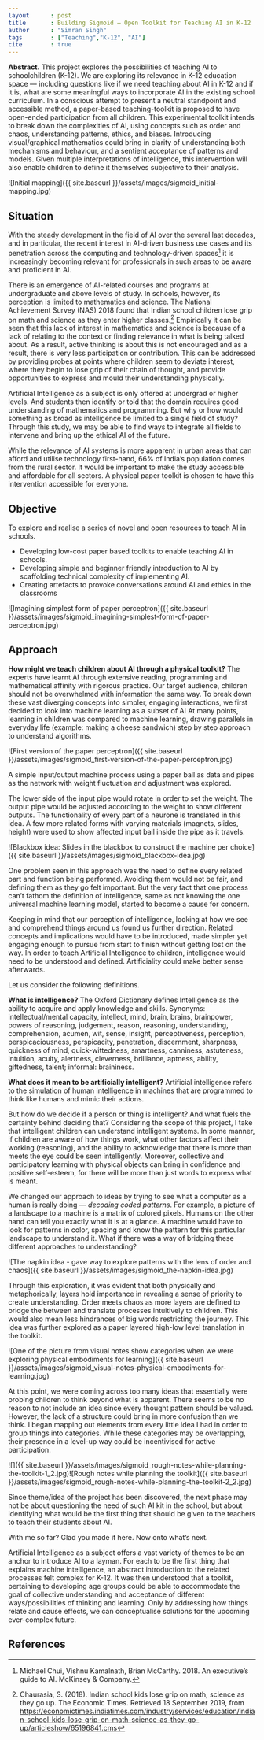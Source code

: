 ```yaml
---
layout      : post
title       : Building Sigmoid — Open Toolkit for Teaching AI in K-12
author      : "Simran Singh"
tags        : ["Teaching","K-12", "AI"]
cite        : true
---
```


**Abstract.** This project explores the possibilities of teaching AI to schoolchildren (K-12). We are exploring its relevance in K-12 education space — including questions like if we need teaching about AI in K-12 and if it is, what are some meaningful ways to incorporate AI in the existing school curriculum. In a conscious attempt to present a neutral standpoint and accessible method, a paper-based teaching-toolkit is proposed to have open-ended participation from all children. This experimental toolkit intends to break down the complexities of AI, using concepts such as order and chaos, understanding patterns, ethics, and biases. Introducing visual/graphical mathematics could bring in clarity of understanding both mechanisms and behaviour, and a sentient acceptance of patterns and models. Given multiple interpretations of intelligence, this intervention will also enable children to define it themselves subjective to their analysis.

![Initial mapping]({{ site.baseurl }}/assets/images/sigmoid_initial-mapping.jpg)

## Situation
With the steady development in the field of AI over the several last decades, and in particular, the recent interest in AI-driven business use cases and its penetration across the computing and technology-driven spaces[^1] it is increasingly becoming relevant for professionals in such areas to be aware and proficient in AI. 

There is an emergence of AI-related courses and programs at undergraduate and above levels of study. In schools, however, its perception is limited to mathematics and science. The National Achievement Survey (NAS) 2018 found that Indian school children lose grip on math and science as they enter higher classes.[^2] Empirically it can be seen that this lack of interest in mathematics and science is because of a lack of relating to the context or finding relevance in what is being talked about. As a result, active thinking is about this is not encouraged and as a result, there is very less participation or contribution. This can be addressed by providing probes at points where children seem to deviate interest, where they begin to lose grip of their chain of thought, and provide opportunities to express and mould their understanding physically.

Artificial Intelligence as a subject is only offered at undergrad or higher levels.  And students then identify or told that the domain requires good understanding of mathematics and programming. But why or how would something as broad as intelligence be limited to a single field of study? Through this study, we may be able to find ways to integrate all fields to intervene and bring up the ethical AI of the future.

While the relevance of AI systems is more apparent in urban areas that can afford and utilise technology first-hand, 66% of India’s population comes from the rural sector. It would be important to make the study accessible and affordable for all sectors. A physical paper toolkit is chosen to have this intervention accessible for everyone. 

## Objective
To explore and realise a series of novel and open resources to teach AI in schools. 
- Developing low-cost paper based toolkits to enable teaching AI in schools. 
- Developing simple and beginner friendly introduction to AI by scaffolding technical complexity of implementing AI.
- Creating artefacts to provoke conversations around AI and ethics in the classrooms 

![Imagining simplest form of paper perceptron]({{ site.baseurl }}/assets/images/sigmoid_imagining-simplest-form-of-paper-perceptron.jpg)

## Approach
**How might we teach children about AI through a physical toolkit?**
The experts have learnt AI through extensive reading, programming and mathematical affinity with rigorous practice. Our target audience, children should not be overwhelmed with information the same way. To break down these vast diverging concepts into simpler, engaging interactions, we first decided to look into machine learning as a subset of AI At many points, learning in children was compared to machine learning, drawing parallels in everyday life (example: making a cheese sandwich) step by step approach to understand algorithms.

![First version of the paper perceptron]({{ site.baseurl }}/assets/images/sigmoid_first-version-of-the-paper-perceptron.jpg)

A simple input/output machine process using a paper ball as data and pipes as the network with weight fluctuation and adjustment was explored. 

The lower side of the input pipe would rotate in order to set the weight. The output pipe would be adjusted according to the weight to show different outputs. The functionality of every part of a neurone is translated in this idea. A few more related forms with varying materials (magnets, slides, height) were used to show affected input ball inside the pipe as it travels.

![Blackbox idea: Slides in the blackbox to construct the machine per choice]({{ site.baseurl }}/assets/images/sigmoid_blackbox-idea.jpg)

One problem seen in this approach was the need to define every related part and function being performed.  Avoiding them would not be fair, and defining them as they go felt important. But the very fact that one process can’t fathom the definition of intelligence, same as not knowing the one universal machine learning model, started to become a cause for concern. 

Keeping in mind that our perception of intelligence, looking at how we see and comprehend things around us found us further direction. Related concepts and implications would have to be introduced, made simpler yet engaging enough to pursue from start to finish without getting lost on the way. In order to teach Artificial Intelligence to children, intelligence would need to be understood and defined. Artificiality could make better sense afterwards.

Let us consider the following definitions. 

**What is intelligence?** The Oxford Dictionary defines Intelligence as the ability to acquire and apply knowledge and skills. Synonyms: intellectual/mental capacity, intellect, mind, brain, brains, brainpower, powers of reasoning, judgement, reason, reasoning, understanding, comprehension, acumen, wit, sense, insight, perceptiveness, perception, perspicaciousness, perspicacity, penetration, discernment, sharpness, quickness of mind, quick-wittedness, smartness, canniness, astuteness, intuition, acuity, alertness, cleverness, brilliance, aptness, ability, giftedness, talent; informal: braininess.

**What does it mean to be artificially intelligent?** Artificial intelligence refers to the simulation of human intelligence in machines that are programmed to think like humans and mimic their actions. 

But how do we decide if a person or thing is intelligent? And what fuels the certainty behind deciding that? Considering the scope of this project, I take that intelligent children can understand intelligent systems. In some manner, if children are aware of how things work, what other factors affect their working (reasoning), and the ability to acknowledge that there is more than meets the eye could be seen intelligently. Moreover, collective and participatory learning with physical objects can bring in confidence and positive self-esteem, for there will be more than just words to express what is meant.

We changed our approach to ideas by trying to see what a computer as a human is really doing — _decoding coded patterns_. For example, a picture of a landscape to a machine is a matrix of colored pixels. Humans on the other hand can tell you exactly what it is at a glance. A machine would have to look for patterns in color, spacing and know the pattern for this particular landscape to understand it. What if there was a way of bridging these different approaches to understanding?

![The napkin idea - gave way to explore patterns with the lens of order and chaos]({{ site.baseurl }}/assets/images/sigmoid_the-napkin-idea.jpg)

Through this exploration, it was evident that both physically and metaphorically, layers hold importance in revealing a sense of priority to create understanding. Order meets chaos as more layers are defined to bridge the between and translate processes intuitively to children. This would also mean less hindrances of big words restricting the journey. This idea was further explored as a paper layered high-low level translation in the toolkit. 

![One of the picture from visual notes show categories when we were exploring physical embodiments for learning]({{ site.baseurl }}/assets/images/sigmoid_visual-notes-physical-embodiments-for-learning.jpg)

At this point, we were coming across too many ideas that essentially were probing children to think beyond what is apparent. There seems to be no reason to not include an idea since every thought pattern should be valued. However, the lack of a structure could bring in more confusion than we think. I began mapping out elements from every little idea I had in order to group things into categories. While these categories may be overlapping, their presence in a level-up way could be incentivised for active participation.

![]({{ site.baseurl }}/assets/images/sigmoid_rough-notes-while-planning-the-toolkit-1_2.jpg)![Rough notes while planning the toolkit]({{ site.baseurl }}/assets/images/sigmoid_rough-notes-while-planning-the-toolkit-2_2.jpg)

Since theme/idea of the project has been discovered, the next phase may not be about questioning the need of such AI kit in the school, but about identifying what would be the first thing that should be given to the teachers to teach their students about AI.

With me so far? Glad you made it here. Now onto what’s next.

Artificial Intelligence as a subject offers a vast variety of themes to be an anchor to introduce AI to a layman. For each to be the first thing that explains machine intelligence, an abstract introduction to the related processes felt complex for K-12. It was then understood that a toolkit, pertaining to developing age groups could be able to accommodate the goal of collective understanding and acceptance of different ways/possibilities of thinking and learning. Only by addressing how things relate and cause effects, we can conceptualise solutions for the upcoming ever-complex future.

## References
[^1]:	Michael Chui, Vishnu Kamalnath, Brian McCarthy. 2018. An executive’s guide to AI. McKinsey & Company.

[^2]:	Chaurasia, S. (2018). Indian school kids lose grip on math, science as they go up. The Economic Times. Retrieved 18 September 2019, from https://economictimes.indiatimes.com/industry/services/education/indian-school-kids-lose-grip-on-math-science-as-they-go-up/articleshow/65196841.cms